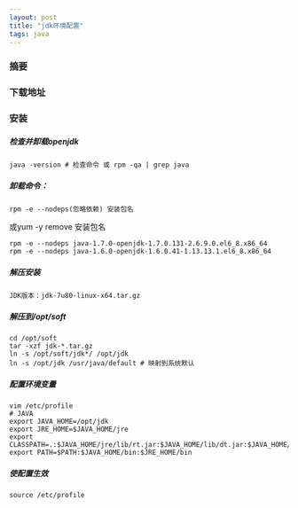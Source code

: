 ```yaml
---
layout: post
title: "jdk环境配置"
tags: java
---
```

### 摘要

<!--excerpt-->
### 下载地址 []()
### 安装
##### 检查并卸载openjdk
```shell
java -version # 检查命令 或 rpm -qa | grep java
```
##### 卸载命令：
```shell
rpm -e --nodeps(忽略依赖) 安装包名
```
或yum -y remove 安装包名
```shell
rpm -e --nodeps java-1.7.0-openjdk-1.7.0.131-2.6.9.0.el6_8.x86_64
rpm -e --nodeps java-1.6.0-openjdk-1.6.0.41-1.13.13.1.el6_8.x86_64
```
##### 解压安装
```shell
JDK版本：jdk-7u80-linux-x64.tar.gz
```
##### 解压到/opt/soft
```shell
cd /opt/soft
tar -xzf jdk-*.tar.gz
ln -s /opt/soft/jdk*/ /opt/jdk
ln -s /opt/jdk /usr/java/default # 映射到系统默认
```
##### 配置环境变量
```shell
vim /etc/profile
# JAVA
export JAVA_HOME=/opt/jdk
export JRE_HOME=$JAVA_HOME/jre
export CLASSPATH=.:$JAVA_HOME/jre/lib/rt.jar:$JAVA_HOME/lib/dt.jar:$JAVA_HOME/lib/tools.jar
export PATH=$PATH:$JAVA_HOME/bin:$JRE_HOME/bin
```
##### 使配置生效
```shell
source /etc/profile
```
